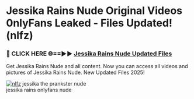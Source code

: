 # Jessika Rains Nude Original Videos 0nlyFans Leaked - Files Updated! (nlfz)

<h3>🔴 CLICK HERE 🌐==►► <a href="https://tinyurl.com/yc6ubb5a" rel="nofollow">Jessika Rains Nude Updated Files</a></h3>

Get Jessika Rains Nude and all content. Now you can access all videos and pictures of Jessika Rains Nude. New Updated Files 2025!

[![nlfz](https://i.imgur.com/7eu0CRL.gif)](https://tinyurl.com/yc6ubb5a)
jessika the prankster nude<br>
jessika rains onlyfans nude